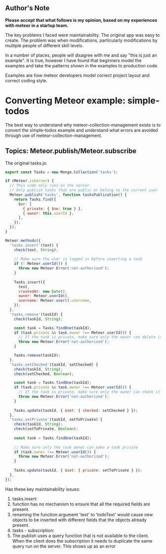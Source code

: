 ## Author's Note

**Please accept that what follows is my opinion, based on my experiences with meteor in a startup team.**

The key problems I faced were maintainability. The original app was easy to create. The problem was when
modifications, particularly modifications by multiple people of different skill levels.

In a number of places, people will disagree with me and say "this is just an example". It is true, however I have found that beginners model the examples and take the patterns shown in the examples to production code.

Examples are how meteor developers model correct project layout and correct coding style.

# Converting Meteor example: simple-todos

The best way to understand why meteor-collection-management exists is to convert the simple-todos example and understand what errors are avoided through use of meteor-collection-management.

## Topics: Meteor.publish/Meteor.subscribe

The original tasks.js:

```javascript
export const Tasks = new Mongo.Collection('tasks');

if (Meteor.isServer) {
  // This code only runs on the server
  // Only publish tasks that are public or belong to the current user
  Meteor.publish('tasks', function tasksPublication() {
    return Tasks.find({
      $or: [
        { private: { $ne: true } },
        { owner: this.userId },
      ],
    });
  });
}

Meteor.methods({
  'tasks.insert'(text) {
    check(text, String);
 
    // Make sure the user is logged in before inserting a task
    if (! Meteor.userId()) {
      throw new Meteor.Error('not-authorized');
    }
 
    Tasks.insert({
      text,
      createdAt: new Date(),
      owner: Meteor.userId(),
      username: Meteor.user().username,
    });
  },
  'tasks.remove'(taskId) {
    check(taskId, String);

    const task = Tasks.findOne(taskId);
    if (task.private && task.owner !== Meteor.userId()) {
      // If the task is private, make sure only the owner can delete it
      throw new Meteor.Error('not-authorized');
    }

    Tasks.remove(taskId);
  },
  'tasks.setChecked'(taskId, setChecked) {
    check(taskId, String);
    check(setChecked, Boolean);

    const task = Tasks.findOne(taskId);
    if (task.private && task.owner !== Meteor.userId()) {
      // If the task is private, make sure only the owner can check it off
      throw new Meteor.Error('not-authorized');
    }
 
    Tasks.update(taskId, { $set: { checked: setChecked } });
  },
  'tasks.setPrivate'(taskId, setToPrivate) {
    check(taskId, String);
    check(setToPrivate, Boolean);
 
    const task = Tasks.findOne(taskId);
 
    // Make sure only the task owner can make a task private
    if (task.owner !== Meteor.userId()) {
      throw new Meteor.Error('not-authorized');
    }
 
    Tasks.update(taskId, { $set: { private: setToPrivate } });
  },
});
```


Has these key maintainability issues:

1. tasks.insert:
  1. function has no mechanism to ensure that all the required fields are present.
  1. renaming the function argument 'text' to 'todoText' would cause new objects to be inserted with different fields that the objects already present.
1. tasks - subscription:
  1. The publish uses a query function that is not available to the client. When the client does the subscription it needs to duplicate the same query run on the server. This shows up as an error
